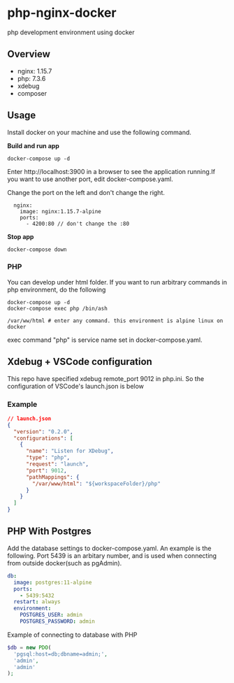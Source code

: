# php-nginx-docker

php development environment using docker

## Overview

- nginx: 1.15.7
- php: 7.3.6
- xdebug
- composer

## Usage

Install docker on your machine and use the following command.

**Build and run app**

```
docker-compose up -d
```

Enter http://localhost:3900 in a browser to see the application running.If you want to use another port, edit docker-compose.yaml.

Change the port on the left and don't change the right.

```
  nginx:
    image: nginx:1.15.7-alpine
    ports:
      - 4200:80 // don't change the :80
```

**Stop app**

```
docker-compose down
```

### PHP

You can develop under html folder. If you want to run arbitrary commands in php environment, do the following

```
docker-compose up -d
docker-compose exec php /bin/ash

/var/ww/html # enter any command. this environment is alpine linux on docker
```

exec command "php" is service name set in docker-compose.yaml.

## Xdebug + VSCode configuration

This repo have specified xdebug remote_port 9012 in php.ini. So the configuration of VSCode's launch.json is below

### Example

```json
// launch.json
{
  "version": "0.2.0",
  "configurations": [
    {
      "name": "Listen for XDebug",
      "type": "php",
      "request": "launch",
      "port": 9012,
      "pathMappings": {
        "/var/www/html": "${workspaceFolder}/php"
      }
    }
  ]
}
```

## PHP With Postgres

Add the database settings to docker-compose.yaml. An example is the following. Port 5439 is an arbitary number, and is used when connecting from outside docker(such as pgAdmin).

```yaml
db:
  image: postgres:11-alpine
  ports:
    - 5439:5432
  restart: always
  environment:
    POSTGRES_USER: admin
    POSTGRES_PASSWORD: admin
```

Example of connecting to database with PHP

```php
$db = new PDO(
  'pgsql:host=db;dbname=admin;',
  'admin',
  'admin'
);
```
